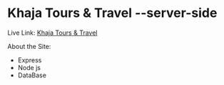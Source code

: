 # Khaja Tours & Travel --server-side

Live Link:  [Khaja Tours & Travel](https://frightening-pirate-52052.herokuapp.com/businessPackages)

About the Site: 

- Express
- Node js
- DataBase

